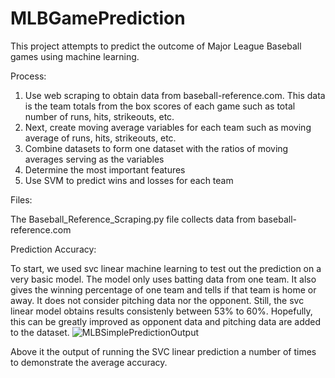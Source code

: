 # MLBGamePrediction

This project attempts to predict the outcome of Major League Baseball games using machine learning. 

Process:

1. Use web scraping to obtain data from baseball-reference.com. This data is the team totals from the box scores of each game such as total number of runs, hits, strikeouts, etc. 
2. Next, create moving average variables for each team such as moving average of runs, hits, strikeouts, etc.
3. Combine datasets to form one dataset with the ratios of moving averages serving as the variables
4. Determine the most important features
5. Use SVM to predict wins and losses for each team

Files:

The Baseball_Reference_Scraping.py file collects data from baseball-reference.com

Prediction Accuracy:

To start, we used svc linear machine learning to test out the prediction on a very basic model. The model only uses batting data from one team. It also gives the winning percentage of one team and tells if that team is home or away. It does not consider pitching data nor the opponent. Still, the svc linear model obtains results consistenly between 53% to 60%. Hopefully, this can be greatly improved as opponent data and pitching data are added to the dataset.
![MLBSimplePredictionOutput](https://user-images.githubusercontent.com/84477747/154859990-86e9c36e-1c9b-43eb-9a0b-0062b163019c.jpg)

Above it the output of running the SVC linear prediction a number of times to demonstrate the average accuracy. 
